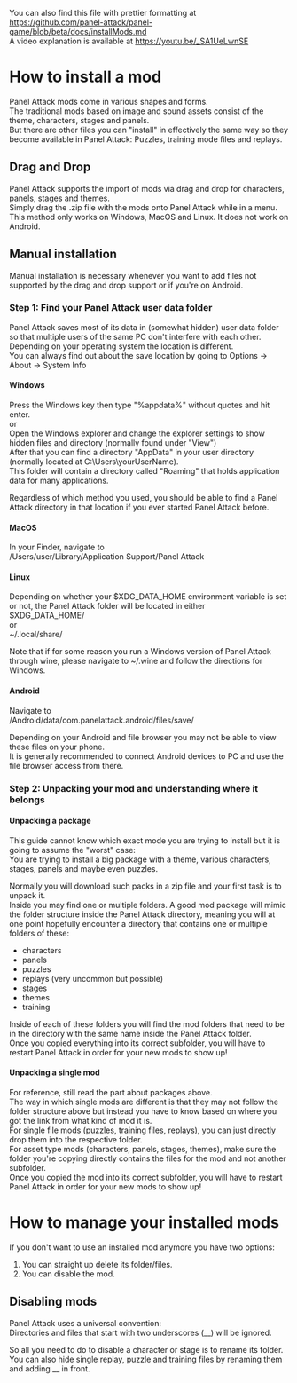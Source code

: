 You can also find this file with prettier formatting at 
https://github.com/panel-attack/panel-game/blob/beta/docs/installMods.md  
A video explanation is available at https://youtu.be/_SA1UeLwnSE

# How to install a mod

Panel Attack mods come in various shapes and forms.  
The traditional mods based on image and sound assets consist of the theme, characters, stages and panels.  
But there are other files you can "install" in effectively the same way so they become available in Panel Attack:
Puzzles, training mode files and replays.

## Drag and Drop

Panel Attack supports the import of mods via drag and drop for characters, panels, stages and themes.  
Simply drag the .zip file with the mods onto Panel Attack while in a menu.  
This method only works on Windows, MacOS and Linux. It does not work on Android.

## Manual installation

Manual installation is necessary whenever you want to add files not supported by the drag and drop support or if you're on Android.

### Step 1: Find your Panel Attack user data folder

Panel Attack saves most of its data in (somewhat hidden) user data folder so that multiple users of the same PC don't interfere with each other.  
Depending on your operating system the location is different.  
You can always find out about the save location by going to Options -> About -> System Info 

#### Windows

Press the Windows key then type "%appdata%" without quotes and hit enter.  
or  
Open the Windows explorer and change the explorer settings to show hidden files and directory (normally found under "View")  
After that you can find a directory "AppData" in your user directory (normally located at C:\Users\yourUserName).   
This folder will contain a directory called "Roaming" that holds application data for many applications.  
  
Regardless of which method you used, you should be able to find a Panel Attack directory in that location if you ever started Panel Attack before.

#### MacOS

In your Finder, navigate to  
  /Users/user/Library/Application Support/Panel Attack

#### Linux

Depending on whether your $XDG_DATA_HOME environment variable is set or not, the Panel Attack folder will be located in either  
  $XDG_DATA_HOME/  
  or  
  ~/.local/share/  

Note that if for some reason you run a Windows version of Panel Attack through wine, please navigate to ~/.wine and follow the directions for Windows.  

#### Android

Navigate to  
  /Android/data/com.panelattack.android/files/save/

Depending on your Android and file browser you may not be able to view these files on your phone.  
It is generally recommended to connect Android devices to PC and use the file browser access from there.

### Step 2: Unpacking your mod and understanding where it belongs

#### Unpacking a package

This guide cannot know which exact mode you are trying to install but it is going to assume the "worst" case:  
You are trying to install a big package with a theme, various characters, stages, panels and maybe even puzzles.

Normally you will download such packs in a zip file and your first task is to unpack it.  
Inside you may find one or multiple folders. A good mod package will mimic the folder structure inside the Panel Attack directory, meaning you will at one point hopefully encounter a directory that contains one or multiple folders of these:
  - characters
  - panels
  - puzzles
  - replays (very uncommon but possible)
  - stages
  - themes
  - training

Inside of each of these folders you will find the mod folders that need to be in the directory with the same name inside the Panel Attack folder.  
Once you copied everything into its correct subfolder, you will have to restart Panel Attack in order for your new mods to show up!

#### Unpacking a single mod

For reference, still read the part about packages above.  
The way in which single mods are different is that they may not follow the folder structure above but instead you have to know based on where you got the link from what kind of mod it is.  
For single file mods (puzzles, training files, replays), you can just directly drop them into the respective folder.  
For asset type mods (characters, panels, stages, themes), make sure the folder you're copying directly contains the files for the mod and not another subfolder.  
Once you copied the mod into its correct subfolder, you will have to restart Panel Attack in order for your new mods to show up!


# How to manage your installed mods

If you don't want to use an installed mod anymore you have two options:  
  1. You can straight up delete its folder/files.
  2. You can disable the mod.

## Disabling mods

Panel Attack uses a universal convention:  
Directories and files that start with two underscores (__) will be ignored.  

So all you need to do to disable a character or stage is to rename its folder.  
You can also hide single replay, puzzle and training files by renaming them and adding __ in front.